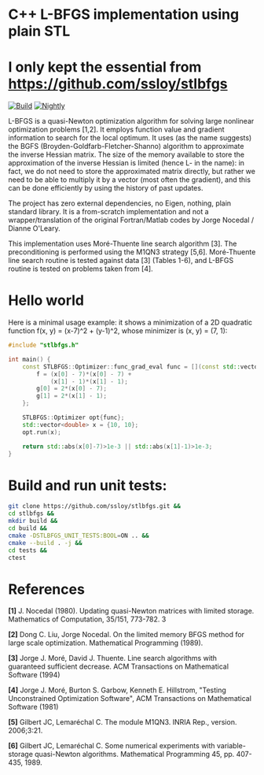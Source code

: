 # C++ L-BFGS implementation using plain STL

# I only kept the essential from https://github.com/ssloy/stlbfgs

[![Build](https://github.com/ssloy/stlbfgs/actions/workflows/continuous.yml/badge.svg)](https://github.com/ssloy/stlbfgs/actions/workflows/continuous.yml) [![Nightly](https://github.com/ssloy/stlbfgs/actions/workflows/nightly.yml/badge.svg)](https://github.com/ssloy/stlbfgs/actions/workflows/nightly.yml)

L-BFGS is a quasi-Newton optimization algorithm for solving large nonlinear optimization problems [1,2]. It employs function value and gradient information to search for the local optimum. It uses (as the name suggests) the BGFS (Broyden-Goldfarb-Fletcher-Shanno) algorithm to approximate the inverse Hessian matrix. The size of the memory available to store the approximation of the inverse Hessian is limited (hence L- in the name): in fact, we do not need to store the approximated matrix directly, but rather we need to be able to multiply it by a vector (most often the gradient), and this can be done efficiently by using the history of past updates.

The project has zero external dependencies, no Eigen, nothing, plain standard library. It is a from-scratch implementation and not a wrapper/translation of the original Fortran/Matlab codes by Jorge Nocedal / Dianne O'Leary.

This implementation uses Moré-Thuente line search algorithm [3]. The preconditioning is performed using the M1QN3 strategy [5,6].
Moré-Thuente line search routine is tested against data [3] (Tables 1-6), and L-BFGS routine is tested on problems taken from [4].

# Hello world
Here is a minimal usage example: it shows a minimization of a 2D quadratic function f(x, y) = (x-7)^2 + (y-1)^2, whose minimizer is (x, y) = (7, 1):

```cpp
#include "stlbfgs.h"

int main() {
    const STLBFGS::Optimizer::func_grad_eval func = [](const std::vector<double> &x, double &f, std::vector<double> &g) {
        f = (x[0] - 7)*(x[0] - 7) +
            (x[1] - 1)*(x[1] - 1);
        g[0] = 2*(x[0] - 7);
        g[1] = 2*(x[1] - 1);
    };

    STLBFGS::Optimizer opt{func};
    std::vector<double> x = {10, 10};
    opt.run(x);

    return std::abs(x[0]-7)>1e-3 || std::abs(x[1]-1)>1e-3;
}

```

# Build and run unit tests:
```sh
git clone https://github.com/ssloy/stlbfgs.git &&
cd stlbfgs &&
mkdir build &&
cd build &&
cmake -DSTLBFGS_UNIT_TESTS:BOOL=ON .. &&
cmake --build . -j &&
cd tests &&
ctest
```

# References

**[1]** J. Nocedal (1980). Updating quasi-Newton matrices with limited storage. Mathematics of Computation, 35/151, 773-782. 3

**[2]** Dong C. Liu, Jorge Nocedal. On the limited memory BFGS method for large scale optimization. Mathematical Programming (1989).

**[3]** Jorge J. Moré, David J. Thuente. Line search algorithms with guaranteed sufficient decrease. ACM Transactions on Mathematical Software  (1994)

**[4]** Jorge J. Moré, Burton S. Garbow, Kenneth E. Hillstrom, "Testing Unconstrained Optimization Software", ACM Transactions on Mathematical Software  (1981)

**[5]** Gilbert JC, Lemaréchal C. The module M1QN3. INRIA Rep., version. 2006;3:21.

**[6]** Gilbert JC, Lemaréchal C. Some numerical experiments with variable-storage quasi-Newton algorithms. Mathematical Programming 45, pp. 407-435, 1989.

